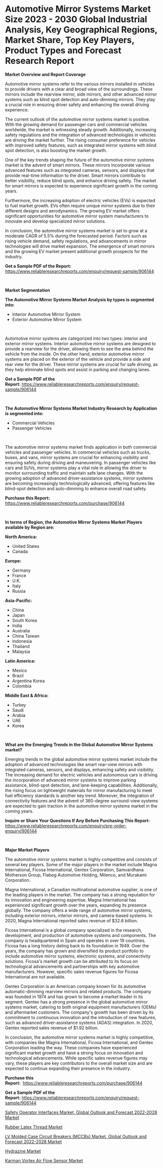 <p><h1>Automotive Mirror Systems Market Size 2023 - 2030 Global Industrial Analysis, Key Geographical Regions, Market Share, Top Key Players, Product Types and Forecast Research Report</h1></p><p><strong>Market Overview and Report Coverage</strong></p>
<p><p>Automotive mirror systems refer to the various mirrors installed in vehicles to provide drivers with a clear and broad view of the surroundings. These mirrors include the rearview mirror, side mirrors, and other advanced mirror systems such as blind spot detection and auto-dimming mirrors. They play a crucial role in ensuring driver safety and enhancing the overall driving experience.</p><p>The current outlook of the automotive mirror systems market is positive. With the growing demand for passenger cars and commercial vehicles worldwide, the market is witnessing steady growth. Additionally, increasing safety regulations and the integration of advanced technologies in vehicles are driving the market further. The rising consumer preference for vehicles with improved safety features, such as integrated mirror systems with blind spot detection, is also boosting the market growth.</p><p>One of the key trends shaping the future of the automotive mirror systems market is the advent of smart mirrors. These mirrors incorporate various advanced features such as integrated cameras, sensors, and displays that provide real-time information to the driver. Smart mirrors contribute to better visibility, reduce blind spots, and enhance driving safety. The market for smart mirrors is expected to experience significant growth in the coming years.</p><p>Furthermore, the increasing adoption of electric vehicles (EVs) is expected to fuel market growth. EVs often require unique mirror systems due to their different designs and aerodynamics. The growing EV market offers significant opportunities for automotive mirror system manufacturers to innovate and develop specialized mirror solutions.</p><p>In conclusion, the automotive mirror systems market is set to grow at a moderate CAGR of 5.5% during the forecasted period. Factors such as rising vehicle demand, safety regulations, and advancements in mirror technologies will drive market expansion. The emergence of smart mirrors and the growing EV market present additional growth prospects for the industry.</p></p>
<p><strong>Get a Sample PDF of the Report:</strong> <a href="https://www.reliableresearchreports.com/enquiry/request-sample/906144">https://www.reliableresearchreports.com/enquiry/request-sample/906144</a></p>
<p>&nbsp;</p>
<p><strong>Market Segmentation</strong></p>
<p><strong>The Automotive Mirror Systems Market Analysis by types is segmented into:</strong></p>
<p><ul><li>Interior Automotive Mirror System</li><li>Exterior Automotive Mirror System</li></ul></p>
<p>&nbsp;</p>
<p><p>Automotive mirror systems are categorized into two types: interior and exterior mirror systems. Interior automotive mirror systems are designed to provide a rearview for the driver, allowing them to see the area behind the vehicle from the inside. On the other hand, exterior automotive mirror systems are placed on the exterior of the vehicle and provide a side and rear view for the driver. These mirror systems are crucial for safe driving, as they help eliminate blind spots and assist in parking and changing lanes.</p></p>
<p><strong>Get a Sample PDF of the Report:</strong>&nbsp;<a href="https://www.reliableresearchreports.com/enquiry/request-sample/906144">https://www.reliableresearchreports.com/enquiry/request-sample/906144</a></p>
<p>&nbsp;</p>
<p><strong>The Automotive Mirror Systems Market Industry Research by Application is segmented into:</strong></p>
<p><ul><li>Commercial Vehicles</li><li>Passenger Vehicles</li></ul></p>
<p>&nbsp;</p>
<p><p>The automotive mirror systems market finds application in both commercial vehicles and passenger vehicles. In commercial vehicles such as trucks, buses, and vans, mirror systems are crucial for enhancing visibility and ensuring safety during driving and maneuvering. In passenger vehicles like cars and SUVs, mirror systems play a vital role in allowing the driver to monitor surrounding traffic and maintain safe lane changes. With the growing adoption of advanced driver-assistance systems, mirror systems are becoming increasingly technologically advanced, offering features like blind-spot detection and auto-dimming to enhance overall road safety.</p></p>
<p><strong>Purchase this Report:</strong>&nbsp; <a href="https://www.reliableresearchreports.com/purchase/906144">https://www.reliableresearchreports.com/purchase/906144</a></p>
<p>&nbsp;</p>
<p><strong>In terms of Region, the Automotive Mirror Systems Market Players available by Region are:</strong></p>
<p>
    <p> <strong> North America: </strong>
        <ul>
            <li>United States</li>
            <li>Canada</li>
        </ul>
        </p> 
    <p> <strong> Europe: </strong>
        <ul>
            <li>Germany</li>
            <li>France</li>
            <li>U.K.</li>
            <li>Italy</li>
            <li>Russia</li>
        </ul>
        </p> 
    <p> <strong> Asia-Pacific: </strong>
        <ul>
            <li>China</li>
            <li>Japan</li>
            <li>South Korea</li>
            <li>India</li>
            <li>Australia</li>
            <li>China Taiwan</li>
            <li>Indonesia</li>
            <li>Thailand</li>
            <li>Malaysia</li>
        </ul>
        </p> 
    <p> <strong> Latin America: </strong>
        <ul>
            <li>Mexico</li>
            <li>Brazil</li>
            <li>Argentina Korea</li>
            <li>Colombia</li>
        </ul>
        </p> 
    <p> <strong> Middle East & Africa: </strong>
        <ul>
            <li>Turkey</li>
            <li>Saudi</li>
            <li>Arabia</li>
            <li>UAE</li>
            <li>Korea</li>
        </ul>
    </p>
    </p>
<p>&nbsp;</p>
<p><strong>What are the Emerging Trends in the Global Automotive Mirror Systems market?</strong></p>
<p><p>Emerging trends in the global automotive mirror systems market include the adoption of advanced technologies like smart rear-view mirrors with integrated cameras, sensors, and displays, enhancing safety and visibility. The increasing demand for electric vehicles and autonomous cars is driving the incorporation of advanced mirror systems to improve parking assistance, blind-spot detection, and lane-keeping capabilities. Additionally, the rising focus on lightweight materials for mirror manufacturing to meet fuel efficiency standards is another key trend. Moreover, the integration of connectivity features and the advent of 360-degree surround-view systems are expected to gain traction in the automotive mirror systems market in the coming years.</p></p>
<p><strong>Inquire or Share Your Questions If Any Before Purchasing This Report</strong>- <a href="https://www.reliableresearchreports.com/enquiry/pre-order-enquiry/906144">https://www.reliableresearchreports.com/enquiry/pre-order-enquiry/906144</a></p>
<p>&nbsp;</p>
<p><strong>Major Market Players</strong></p>
<p><p>The automotive mirror systems market is highly competitive and consists of several key players. Some of the major players in the market include Magna International, Ficosa International, Gentex Corporation, Samvardhana Motherson Group, Flabeg Automotive Holding, Milenco, and Murakami Corporation.</p><p>Magna International, a Canadian multinational automotive supplier, is one of the leading players in the market. The company has a strong reputation for its innovation and engineering expertise. Magna International has experienced significant growth over the years, expanding its presence globally. The company offers a wide range of automotive mirror systems, including exterior mirrors, interior mirrors, and camera-based systems. In 2020, Magna International reported sales revenue of $32.6 billion.</p><p>Ficosa International is a global company specialized in the research, development, and production of automotive systems and components. The company is headquartered in Spain and operates in over 19 countries. Ficosa has a long history dating back to its foundation in 1949. Over the years, the company has grown and diversified its product portfolio to include automotive mirror systems, electronic systems, and connectivity solutions. Ficosa's market growth can be attributed to its focus on technological advancements and partnerships with key automotive manufacturers. However, specific sales revenue figures for Ficosa International are not available.</p><p>Gentex Corporation is an American company known for its automotive automatic-dimming rearview mirrors and related products. The company was founded in 1974 and has grown to become a market leader in its segment. Gentex has a strong presence in the global automotive mirror systems market, catering to both original equipment manufacturers (OEMs) and aftermarket customers. The company's growth has been driven by its commitment to continuous innovation and the introduction of new features, such as advanced driver-assistance systems (ADAS) integration. In 2020, Gentex reported sales revenue of $1.92 billion.</p><p>In conclusion, the automotive mirror systems market is highly competitive, with companies like Magna International, Ficosa International, and Gentex Corporation leading the way. These companies have experienced significant market growth and have a strong focus on innovation and technological advancements. While specific sales revenue figures may vary, these players are key contributors to the overall market size and are expected to continue expanding their presence in the industry.</p></p>
<p><strong>Purchase this Report:</strong>&nbsp;&nbsp;<a href="https://www.reliableresearchreports.com/purchase/906144">https://www.reliableresearchreports.com/purchase/906144</a></p>
<p></p>
<p><strong>Get a Sample PDF of the Report:</strong>&nbsp;<a href="https://www.reliableresearchreports.com/enquiry/request-sample/906144">https://www.reliableresearchreports.com/enquiry/request-sample/906144</a></p>
<p><p><a href="https://issuu.com/reportprime-2/docs/safety-operator-interfaces-market-global-outlook-a?fr=xKAE9_zU1NQ">Safety Operator Interfaces Market, Global Outlook and Forecast 2022-2028 Market</a></p><p><a href="https://www.linkedin.com/pulse/rubber-latex-thread-market-insights-players-forecast-till-ckbve/">Rubber Latex Thread Market</a></p><p><a href="https://issuu.com/reportprime-2/docs/lv-molded-case-circuit-breakers-mccbs-market-globa?fr=xKAE9_zU1NQ">LV Molded Case Circuit Breakers (MCCBs) Market, Global Outlook and Forecast 2022-2028 Market</a></p><p><a href="https://www.linkedin.com/pulse/hydrazine-market-size-share-amp-trends-analysis-report-aijge/">Hydrazine Market</a></p><p><a href="https://www.reportprime.com/karman-vortex-air-flow-sensor-r1610">Karman Vortex Air Flow Sensor Market</a></p></p>